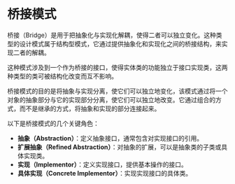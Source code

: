 # 桥接模式

​	桥接（Bridge）是用于把抽象化与实现化解耦，使得二者可以独立变化。这种类型的设计模式属于结构型模式，它通过提供抽象化和实现化之间的桥接结构，来实现二者的解耦。

​	这种模式涉及到一个作为桥接的接口，使得实体类的功能独立于接口实现类，这两种类型的类可被结构化改变而互不影响。

​	桥接模式的目的是将抽象与实现分离，使它们可以独立地变化，该模式通过将一个对象的抽象部分与它的实现部分分离，使它们可以独立地改变。它通过组合的方式，而不是继承的方式，将抽象和实现的部分连接起来。

以下是桥接模式的几个关键角色：

- **抽象（Abstraction）**：定义抽象接口，通常包含对实现接口的引用。
- **扩展抽象（Refined Abstraction）**：对抽象的扩展，可以是抽象类的子类或具体实现类。
- **实现（Implementor）**：定义实现接口，提供基本操作的接口。
- **具体实现（Concrete Implementor）**：实现实现接口的具体类。